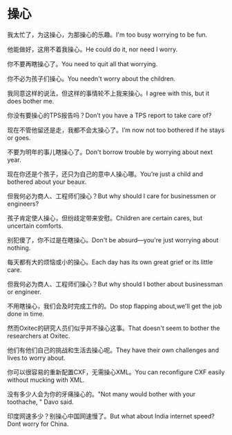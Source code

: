 # 操心

<p><span class="chinese">我太忙了，为这操心，为那操心的乐趣。</span><span class="english">I'm too busy worrying to be fun.</span></p>

<p><span class="chinese">他能做好，这用不着我操心。</span><span class="english">He could do it, nor need I worry.</span></p>

<p><span class="chinese">你不要再瞎操心了。</span><span class="english">You need to quit all that worrying.</span></p>

<p><span class="chinese">你不必为孩子们操心。</span><span class="english">You needn't worry about the children.</span></p>

<p><span class="chinese">我同意这样的说法，但这样的事情轮不上我来操心。</span><span class="english">I agree with this, but it does bother me.</span></p>

<p><span class="chinese">你没有要操心的TPS报告吗？</span><span class="english">Don’t you have a TPS report to take care of?</span></p>

<p><span class="chinese">现在不管他留还是走，我都不会太操心了。</span><span class="english">I’m now not too bothered if he stays or goes.</span></p>

<p><span class="chinese">不要为明年的事儿瞎操心了。</span><span class="english">Don't borrow trouble by worrying about next year.</span></p>

<p><span class="chinese">现在你还是个孩子，还只为自己的意中人操心哪。</span><span class="english">You’re just a child and bothered about your beaux.</span></p>

<p><span class="chinese">但我何必为商人、工程师们操心？</span><span class="english">But why should I care for businessmen or engineers?</span></p>

<p><span class="chinese">孩子肯定使人操心，但纷歧定带来安慰。</span><span class="english">Children are certain cares, but uncertain comforts.</span></p>

<p><span class="chinese">别犯傻了，你不过是在瞎操心。</span><span class="english">Don't be absurd—you're just worrying about nothing.</span></p>

<p><span class="chinese">每天都有大的烦恼或小的操心。</span><span class="english">Each day has its own great grief or its little care.</span></p>

<p><span class="chinese">但我何必为商人、工程师们操心？</span><span class="english">But why should I bother about businessman or engineer.</span></p>

<p><span class="chinese">不用瞎操心，我们会及时完成工作的。</span><span class="english">Do stop flapping about,we'll get the job done in time.</span></p>

<p><span class="chinese">然而Oxitec的研究人员们似乎并不操心这事。</span><span class="english">That doesn't seem to bother the researchers at Oxitec.</span></p>

<p><span class="chinese">他们有他们自己的挑战和生活去操心呢。</span><span class="english">They have their own challenges and lives to worry about.</span></p>

<p><span class="chinese">你可以很容易的重新配置CXF，无需操心XML。</span><span class="english">You can reconfigure CXF easily without mucking with XML.</span></p>

<p><span class="chinese">没有多少人会为你的牙痛操心的。</span><span class="english">"Not many would bother with your toothache, " Davo said.</span></p>

<p><span class="chinese">印度网速多少？别操心中国网速慢了。</span><span class="english">But what about India internet speed? Dont worry for China.</span></p>

